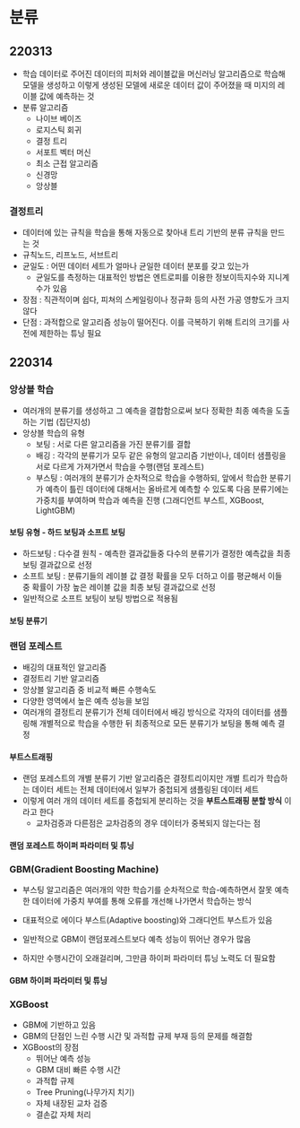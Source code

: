 # 분류

## 220313

* 학습 데이터로 주어진 데이터의 피처와 레이블값을 머신러닝 알고리즘으로 학습해 모델을 생성하고 이렇게 생성된 모델에 새로운 데이터 값이 주어졌을 때 미지의 레이블 값에 예측하는 것
* 분류 알고리즘
  * 나이브 베이즈
  * 로지스틱 회귀
  * 결정 트리
  * 서포트 벡터 머신
  * 최소 근접 알고리즘
  * 신경망
  * 앙상블

### 결정트리

* 데이터에 있는 규칙을 학습을 통해 자동으로 찾아내 트리 기반의 분류 규칙을 만드는 것
* 규칙노드, 리프노드, 서브트리
* 균일도 : 어떤 데이터 세트가 얼마나 균일한 데이터 분포를 갖고 있는가
  * 균일도를 측정하는 대표적인 방법은 엔트로피를 이용한 정보이득지수와 지니계수가 있음
* 장점 : 직관적이며 쉽다, 피쳐의 스케일링이나 정규화 등의 사전 가공 영향도가 크지 않다
* 단점 : 과적합으로 알고리즘 성능이 떨어진다. 이를 극복하기 위해 트리의 크기를 사전에 제한하는 튜닝 필요

## 220314

### 앙상블 학습

* 여러개의 분류기를 생성하고 그 예측을 결합함으로써 보다 정확한 최종 예측을 도출하는 기법 (집단지성)
* 앙상블 학습의 유형
  * 보팅 : 서로 다른 알고리즘을 가진 분류기를 결합
  * 배깅 : 각각의 분류기가 모두 같은 유형의 알고리즘 기반이나, 데이터 샘플링을 서로 다르게 가져가면서 학습을 수행(랜덤 포레스트)
  * 부스팅 : 여러개의 분류기가 순차적으로 학습을 수행하되, 앞에서 학습한 분류기가 예측이 틀린 데이터에 대해서는 올바르게 예측할 수 있도록 다음 분류기에는 가중치를 부여하며 학습과 예측을 진행 (그래디언트 부스트, XGBoost, LightGBM)

#### 보팅 유형 - 하드 보팅과 소프트 보팅

* 하드보팅 : 다수결 원칙 - 예측한 결과값들중 다수의 분류기가 결정한 예측값을 최종 보팅 결과값으로 선정
* 소프트 보팅 : 분류기들의 레이블 값 결정 확률을 모두 더하고 이를 평균해서 이들 중 확률이 가장 높은 레이블 값을 최종 보팅 결과값으로 선정
* 일반적으로 소프트 보팅이 보팅 방법으로 적용됨

#### 보팅 분류기

### 랜덤 포레스트

* 배깅의 대표적인 알고리즘
* 결정트리 기반 알고리즘
* 앙상블 알고리즘 중 비교적 빠른 수행속도
* 다양한 영역에서 높은 예측 성능을 보임
* 여러개의 결정트리 분류기가 전체 데이터에서 배깅 방식으로 각자의 데이터를 샘플링해 개별적으로 학습을 수행한 뒤 최종적으로 모든 분류기가 보팅을 통해 예측 결정

#### 부트스트래핑

* 랜덤 포레스트의 개별 분류기 기반 알고리즘은 결정트리이지만 개별 트리가 학습하는 데이터 세트는 전체 데이터에서 일부가 중첩되게 샘플링된 데이터 세트
* 이렇게 여러 개의 데이터 세트를 중첩되게 분리하는 것을 **부트스트래핑 분할 방식** 이라고 한다
  * 교차검증과 다른점은 교차검증의 경우 데이터가 중복되지 않는다는 점

#### 랜덤 포레스트 하이퍼 파라미터 및 튜닝

### GBM(Gradient Boosting Machine)

* 부스팅 알고리즘은 여러개의 약한 학습기를 순차적으로 학습-예측하면서 잘못 예측한 데이터에 가중치 부여를 통해 오류를 개선해 나가면서 학습하는 방식

* 대표적으로 에이다 부스트(Adaptive boosting)와 그래디언트 부스트가 있음

* 일반적으로 GBM이 랜덤포레스트보다 예측 성능이 뛰어난 경우가 많음
* 하지만 수행시간이 오래걸리며, 그만큼 하이퍼 파라미터 튜닝 노력도 더 필요함

#### GBM 하이퍼 파라미터 및 튜닝

### XGBoost

* GBM에 기반하고 있음
* GBM의 단점인 느린 수행 시간 및 과적합 규제 부재 등의 문제를 해결함
* XGBoost의 장점
  * 뛰어난 예측 성능
  * GBM 대비 빠른 수행 시간
  * 과적합 규제
  * Tree Pruning(나무가지 치기)
  * 자체 내장된 교차 검증
  * 결손값 자체 처리



